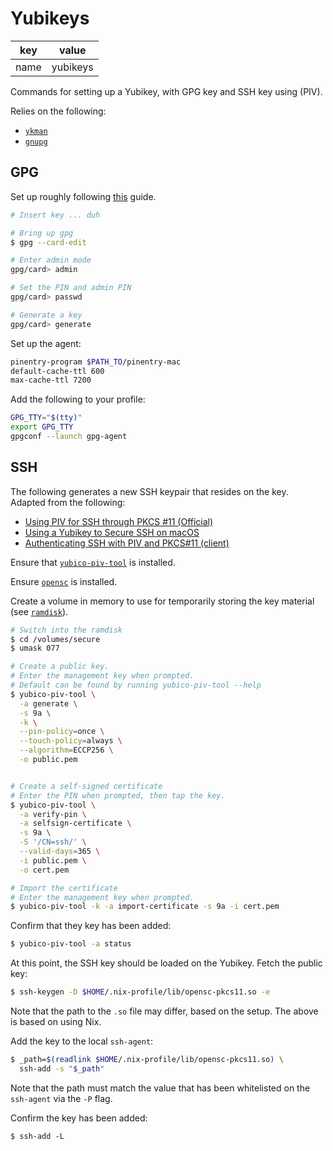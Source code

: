 Yubikeys
========

 key  | value   
 ---  | ---      
name  | yubikeys

Commands for setting up a Yubikey, with GPG key and SSH key using (PIV).

Relies on the following:

- [`ykman`](https://developers.yubico.com/yubikey-manager/)
- [`gnupg`](https://gnupg.org/)

## GPG

Set up roughly following
[this](https://florin.myip.org/blog/easy-multifactor-authentication-ssh-using-yubikey-neo-tokens)
guide.

```bash
# Insert key ... duh

# Bring up gpg
$ gpg --card-edit

# Enter admin mode
gpg/card> admin

# Set the PIN and admin PIN
gpg/card> passwd

# Generate a key
gpg/card> generate
```

Set up the agent:

```bash
pinentry-program $PATH_TO/pinentry-mac
default-cache-ttl 600
max-cache-ttl 7200
```

Add the following to your profile:

```bash
GPG_TTY="$(tty)"
export GPG_TTY
gpgconf --launch gpg-agent
```

## SSH

The following generates a new SSH keypair that resides on the key. Adapted from
the following:

- [Using PIV for SSH through PKCS #11
  (Official)](https://developers.yubico.com/PIV/Guides/SSH_with_PIV_and_PKCS11.html)
- [Using a Yubikey to Secure SSH on
  macOS](https://blog.snapdragon.cc/2019/04/27/using-a-yubikey-to-secure-ssh-on-macos/)
- [Authenticating SSH with PIV and PKCS#11
  (client)](https://ruimarinho.gitbooks.io/yubikey-handbook/content/ssh/authenticating-ssh-with-piv-and-pkcs11-client/)

Ensure that
[`yubico-piv-tool`](https://developers.yubico.com/yubico-piv-tool/Releases/) is
installed.

Ensure [`opensc`](https://github.com/OpenSC/OpenSC/) is installed.

Create a volume in memory to use for temporarily storing the key material (see
[`ramdisk`](./ramdisk.md)).

```bash
# Switch into the ramdisk
$ cd /volumes/secure
$ umask 077

# Create a public key.
# Enter the management key when prompted.
# Default can be found by running yubico-piv-tool --help
$ yubico-piv-tool \
  -a generate \
  -s 9a \
  -k \
  --pin-policy=once \
  --touch-policy=always \
  --algorithm=ECCP256 \
  -o public.pem


# Create a self-signed certificate
# Enter the PIN when prompted, then tap the key.
$ yubico-piv-tool \
  -a verify-pin \
  -a selfsign-certificate \
  -s 9a \
  -S '/CN=ssh/' \
  --valid-days=365 \
  -i public.pem \
  -o cert.pem

# Import the certificate
# Enter the management key when prompted.
$ yubico-piv-tool -k -a import-certificate -s 9a -i cert.pem
```

Confirm that they key has been added:

```bash
$ yubico-piv-tool -a status
```

At this point, the SSH key should be loaded on the Yubikey. Fetch the public key:

```bash
$ ssh-keygen -D $HOME/.nix-profile/lib/opensc-pkcs11.so -e
```

Note that the path to the `.so` file may differ, based on the setup. The above
is based on using Nix.

Add the key to the local `ssh-agent`:

```bash
$ _path=$(readlink $HOME/.nix-profile/lib/opensc-pkcs11.so) \
  ssh-add -s "$_path"
```

Note that the path must match the value that has been whitelisted on the
`ssh-agent` via the `-P` flag.

Confirm the key has been added:

```
$ ssh-add -L
```
